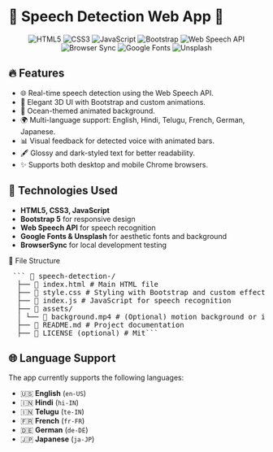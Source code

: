 # 🌊 Speech Detection Web App 🌊

<p align="center">
  <img src="https://img.shields.io/badge/HTML5-E34F26?style=for-the-badge&logo=html5&logoColor=white" alt="HTML5" />
  <img src="https://img.shields.io/badge/CSS3-1572B6?style=for-the-badge&logo=css3&logoColor=white" alt="CSS3" />
  <img src="https://img.shields.io/badge/JavaScript-F7DF1E?style=for-the-badge&logo=javascript&logoColor=black" alt="JavaScript" />
  <img src="https://img.shields.io/badge/Bootstrap-7952B3?style=for-the-badge&logo=bootstrap&logoColor=white" alt="Bootstrap" />
  <img src="https://img.shields.io/badge/Web_Speech_API-FF6F00?style=for-the-badge&logo=googlechrome&logoColor=white" alt="Web Speech API" />
  <img src="https://img.shields.io/badge/BrowserSync-FF7139?style=for-the-badge&logo=BrowserSync&logoColor=white" alt="Browser Sync" />
  <img src="https://img.shields.io/badge/Google%20Fonts-4285F4?style=for-the-badge&logo=googlefonts&logoColor=white" alt="Google Fonts" />
  <img src="https://img.shields.io/badge/Unsplash-000000?style=for-the-badge&logo=unsplash&logoColor=white" alt="Unsplash" />
</p>

## 🔥 Features

- 🌐 Real-time speech detection using the Web Speech API.
- 🎨 Elegant 3D UI with Bootstrap and custom animations.
- 🌊 Ocean-themed animated background.
- 🌍 Multi-language support: English, Hindi, Telugu, French, German, Japanese.
- 📊 Visual feedback for detected voice with animated bars.
- 🖋 Glossy and dark-styled text for better readability.
- ✨ Supports both desktop and mobile Chrome browsers.

## 🧠 Technologies Used

- **HTML5, CSS3, JavaScript**
- **Bootstrap 5** for responsive design
- **Web Speech API** for speech recognition
- **Google Fonts & Unsplash** for aesthetic fonts and background
- **BrowserSync** for local development testing

📁 File Structure
<pre> ``` 📁 speech-detection-/
  ├── 📄 index.html # Main HTML file
  ├── 📄 style.css # Styling with Bootstrap and custom effects 
  ├── 📄 index.js # JavaScript for speech recognition 
  ├── 📁 assets/ 
  │ └── 🌅 background.mp4 # (Optional) motion background or images 
  ├── 📄 README.md # Project documentation 
  ├── 📄 LICENSE (optional) # Mit``` </pre>

## 🌐 Language Support

The app currently supports the following languages:

- 🇺🇸 **English** (`en-US`)
- 🇮🇳 **Hindi** (`hi-IN`)
- 🇮🇳 **Telugu** (`te-IN`)
- 🇫🇷 **French** (`fr-FR`)
- 🇩🇪 **German** (`de-DE`)
- 🇯🇵 **Japanese** (`ja-JP`)


